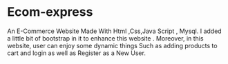 # Ecom-express
An E-Commerce Website Made With Html ,Css,Java Script , Mysql.
I added a little bit of bootstrap in it to enhance this website .
Moreover, in this website, user can enjoy some dynamic things
Such as adding products to cart and login as well as Register as a New 
User.

